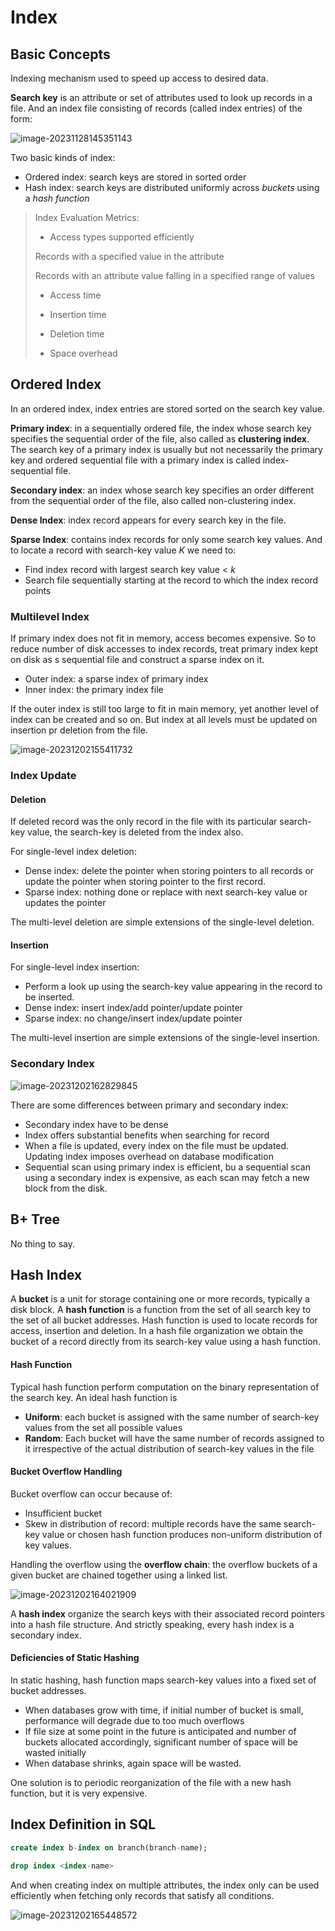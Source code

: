 # Index

## Basic Concepts

Indexing mechanism used to speed up access to desired data. 

**Search key** is an attribute or set of attributes used to look up records in a file. And an index file consisting of records (called index entries) of the form:

![image-20231128145351143](./database-index/image-20231128145351143.png)

Two basic kinds of index:

- Ordered index: search keys are stored in sorted order
- Hash index: search keys are distributed uniformly across *buckets* using a *hash function*

>Index Evaluation Metrics:
>
>- Access types supported efficiently
>
>  Records with a specified value in the attribute
>
>  Records with an attribute value falling in a specified range of values
>
>- Access time
>
>- Insertion time
>
>- Deletion time
>
>- Space overhead

## Ordered Index

In an  ordered index, index entries are stored sorted on the search key value.

**Primary index**: in a sequentially ordered file,  the index whose search key specifies the sequential order of the file, also called as **clustering index**. The search key of a primary index is usually but not necessarily the primary key and ordered sequential file with a primary index is called index-sequential file.

**Secondary index**: an  index whose search key specifies an order different from the sequential order of the file, also called non-clustering index.

**Dense Index**: index record appears for every search key in the file.

**Sparse Index**: contains index records for only some search key values. And to locate a record with search-key value $K$ we need to:

- Find index record with largest search key value < $k$
- Search file sequentially starting at the record to which the index record points

### Multilevel Index

If primary index does not fit in memory, access becomes expensive. So to reduce number of disk accesses to index records, treat primary index kept on disk as s sequential file and construct a sparse index on it.

- Outer index:  a sparse index of primary index
- Inner index: the primary index file

If the outer index is still too large to fit in main memory, yet another level of index can be created and so on. But index at all levels must be updated on insertion pr deletion from the file.

![image-20231202155411732](./database-index/image-20231202155411732.png)

### Index Update

#### Deletion

If deleted record was the only record in the file with its particular search-key value, the search-key is deleted from the index also.

For single-level index deletion:

- Dense index: delete the pointer when storing pointers to all records or update the pointer when storing pointer to the first record.
- Sparse index: nothing done or replace with next search-key value or updates the pointer

The multi-level deletion are simple extensions of the single-level deletion.

#### Insertion

For single-level index insertion:

- Perform a look up using the search-key value appearing in the record to be inserted.
- Dense index: insert index/add pointer/update pointer
- Sparse index: no change/insert index/update pointer

The multi-level insertion are simple extensions of the single-level insertion.

### Secondary Index

![image-20231202162829845](./database-index/image-20231202162829845.png)

There are some differences between primary and secondary index:

- Secondary index have to be dense
- Index offers substantial benefits  when searching for record
- When a file is updated, every index on the file must be updated. Updating index imposes overhead on database modification
- Sequential scan using primary index is efficient, bu a sequential scan using a secondary index is expensive, as each scan may fetch a new block from the disk.

## B+ Tree

No thing to say.

## Hash Index

A  **bucket** is a unit for storage containing one or more records, typically a disk block. A **hash function** is a function from the set of all search key to the set of all bucket addresses. Hash function is used to locate records for access, insertion and deletion. In a hash file organization we obtain the bucket of a record directly from its search-key value using a hash function.

#### Hash Function

Typical hash function perform computation on the binary representation of the search key. An ideal hash function is 

- **Uniform**: each bucket is assigned with the same number of search-key values from the set all possible values
- **Random**: Each bucket will have the same number of records assigned to it irrespective of the actual distribution of search-key values in the file

#### Bucket Overflow Handling

 Bucket overflow can occur because of:

- Insufficient bucket
- Skew in distribution of record: multiple records have the same search-key value or chosen hash function produces non-uniform distribution of key values.

Handling the overflow using the **overflow chain**: the overflow buckets of a given bucket are chained together using a linked list.

![image-20231202164021909](./database-index/image-20231202164021909.png)

A **hash index** organize the search keys with their associated record pointers into a hash file structure. And strictly speaking, every hash index is a secondary index.

#### Deficiencies of Static Hashing

In static hashing, hash function maps search-key values into a fixed set of bucket addresses.

- When databases grow with time, if initial number of bucket is small, performance will degrade due to too much overflows
- If file size at some point in the future is anticipated and number of buckets allocated accordingly, significant number of space will be wasted initially
- When database shrinks, again space will be wasted.

One solution is to periodic reorganization of the file with a new hash function, but it is very expensive.

## Index Definition in SQL

```sql
create index b-index on branch(branch-name);

drop index <index-name>
```

And when creating index on multiple attributes, the index only can be used efficiently when fetching only records that satisfy all conditions.

![image-20231202165448572](./database-index/image-20231202165448572.png)



